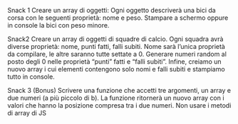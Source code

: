 Snack 1
Creare un array di oggetti:
Ogni oggetto descriverà una bici da corsa con le seguenti proprietà: nome e peso.
Stampare a schermo oppure in console la bici con peso minore.

Snack2
Creare un array di oggetti di squadre di calcio.
 Ogni squadra avrà diverse proprietà: nome, punti fatti, falli subiti.
Nome sarà l’unica proprietà da compilare, le altre saranno tutte settate a 0.
Generare numeri random al posto degli 0 nelle proprietà “punti” fatti e “falli subiti”.
Infine, creiamo un nuovo array i cui elementi contengono solo nomi e falli subiti e stampiamo tutto in console.



Snack 3 (Bonus)
Scrivere una funzione che accetti tre argomenti, un array e due numeri (a più piccolo di b).
La funzione ritornerà un nuovo array con i valori che hanno la posizione compresa tra i due numeri. Non usare i metodi di array di JS